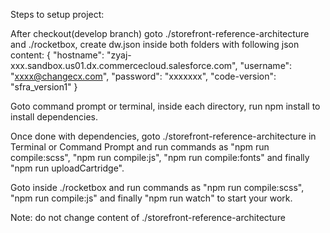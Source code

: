 Steps to setup project:

After checkout(develop branch) goto ./storefront-reference-architecture and ./rocketbox, create dw.json inside both folders with following json content:
{
    "hostname": "zyaj-xxx.sandbox.us01.dx.commercecloud.salesforce.com",
    "username": "xxxx@changecx.com",
    "password": "xxxxxxx",
    "code-version": "sfra_version1"
}

Goto command prompt or terminal, inside each directory, run npm install to install dependencies.

Once done with dependencies, goto ./storefront-reference-architecture in Terminal or Command Prompt and run commands as "npm run compile:scss", "npm run compile:js", "npm run compile:fonts" and finally "npm run uploadCartridge".

Goto inside ./rocketbox and run commands as "npm run compile:scss", "npm run compile:js" and finally "npm run watch" to start your work.

Note: do not change content of ./storefront-reference-architecture
